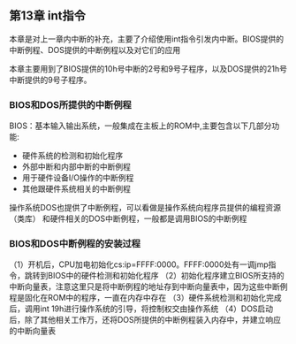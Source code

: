 第13章 int指令
---

本章是对上一章内中断的补充，主要了介绍使用int指令引发内中断。BIOS提供的中断例程、DOS提供的中断例程以及对它们的应用

本章主要用到了BIOS提供的10h号中断的2号和9号子程序，以及DOS提供的21h号中断提供的9号子程序。

### BIOS和DOS所提供的中断例程
BIOS：基本输入输出系统，一般集成在主板上的ROM中,主要包含以下几部分功能:
 - 硬件系统的检测和初始化程序
 - 外部中断和内部中断的中断例程
 - 用于硬件设备I/O操作的中断例程
 - 其他跟硬件系统相关的中断例程

操作系统DOS也提供了中断例程，可以看做是操作系统向程序员提供的编程资源（类库）
和硬件相关的DOS中断例程，一般都是调用BIOS的中断例程

### BIOS和DOS中断例程的安装过程
（1）开机后，CPU加电初始化cs:ip=FFFF:0000。FFFF:0000处有一调jmp指令，跳转到BIOS中的硬件检测和初始化程序
（2）初始化程序建立BIOS所支持的中断向量表，注意这里只是将中断例程的地址存到中断向量表中，因为这些中断例程是固化在ROM中的程序，一直在内存中存在
（3）硬件系统检测和初始化完成后，调用int 19h进行操作系统的引导，将控制权交由操作系统
（4）DOS启动后，除了其他相关工作万，还将DOS所提供的中断例程装入内存中，并建立响应的中断向量表
